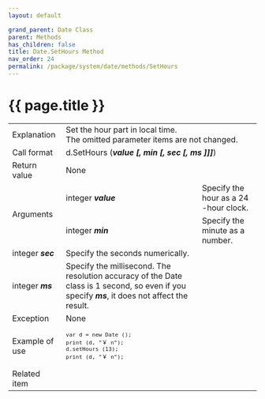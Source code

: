 ```yaml
---
layout: default

grand_parent: Date Class
parent: Methods
has_children: false
title: Date.SetHours Method
nav_order: 24
permalink: /package/system/date/methods/SetHours
---
```

# {{ page.title }}


<table>
  <tr>
    <td>Explanation</td>
    <td colspan="2">Set the hour part in local time.<br>The omitted parameter items are not changed.</td>
  </tr>
  <tr>
    <td>Call format</td>
    <td colspan="2">d.SetHours (<b><i>value [, min [, sec [, ms ]]]</i></b>)</td>
  </tr>
  <tr>
    <td>Return value</td>
    <td colspan="2">None</td>
  </tr>  
  <tr>
    <td rowspan="2">Arguments</td>
    <td>integer  <b><i>value</i></b></td>
    <td>Specify the hour as a 24 -hour clock.</td>
  </tr>
  <tr>
    <td>integer  <b><i>min</i></b></td>
    <td>Specify the minute as a number.</td>
  </tr>
    <tr>
    <td>integer  <b><i>sec</i></b></td>
    <td>Specify the seconds numerically.</td>
  </tr>
    <tr>
    <td>integer  <b><i>ms</i></b></td>
    <td>Specify the millisecond. The resolution accuracy of the Date class is 1 second, so even if you specify <b><i>ms</i></b>, it does not affect the result.</td>
  </tr>
  <tr>
    <td>Exception</td>
    <td colspan="2">None</td>
  </tr>
  <tr>
    <td>Example of use</td>
    <td colspan="2"><code><pre>var d = new Date ();
print (d, "￥ n");
d.setHours (13);
print (d, "￥ n");</pre></code></td>
  </tr>
  <tr>
    <td>Related item</td>
    <td colspan="2"></td>
  </tr>
</table>

